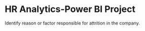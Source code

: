 # HR Analytics-Power BI Project
Identify reason or factor responsible for attrition in the company. 
